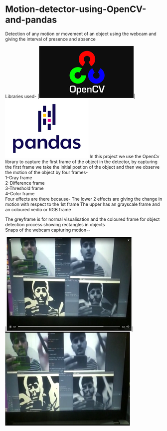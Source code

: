 # Motion-detector-using-OpenCV-and-pandas
Detection of any motion or movement of an object using the webcam and giving the interval of presence and absence 

Libraries used-
|<img src="/Opencv.png">|<img src="/Pandas.png">
In this project we use the OpenCv library to capture the first frame of the object in the detector, by capturing the first frame we take the initial postion of the object and then we observe the motion of the object by four frames-<br>
1-Gray frame <br>
2-Difference frame <br>
3-Threshold frame <br>
4-Color frame <br>
Four effects are there because-
The lower 2 effects are giving the change in motion with respect to the 1st frame 
The upper has an grayscale frame and an coloured vedio or RGB frame

The greyframe is for normal visualisation and the coloured frame for object detection process showing rectangles in objects<br>
Snaps of the webcam capturing motion--<br>
<p>
  |<img src="/Result1.png" height=300 width=400>|<img src="Result2.png" height=300 width=400>
